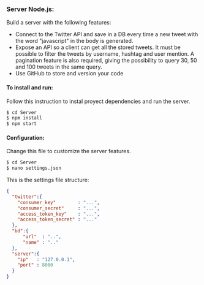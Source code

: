 ### Server Node.js:
Build a server with the following features:
- Connect to the Twitter API and save in a DB every time a new tweet with the word "javascript" in the body is generated.
- Expose an API so a client can get all the stored tweets. It must be possible to filter the tweets by username, hashtag
and user mention. A pagination feature is also required, giving the possibility to query 30, 50 and 100 tweets in the same
query.
- Use GitHub to store and version your code

#### To install and run:
Follow this instruction to instal proyect dependencies and run the server.

```sh
$ cd Server
$ npm install
$ npm start
```

#### Configuration:
Change this file to customize the server features.

```sh
$ cd Server
$ nano settings.json
```

This is the settings file structure:
```json
{
  "twitter":{
    "consumer_key"        : "...",
    "consumer_secret"     : "...",
    "access_token_key"    : "...",
    "access_token_secret" : "..."
  },
  "bd":{
      "url"  : "..",
      "name" : ".."
  },
  "server":{
    "ip"   : "127.0.0.1",
    "port" : 8000
  }
}
```
